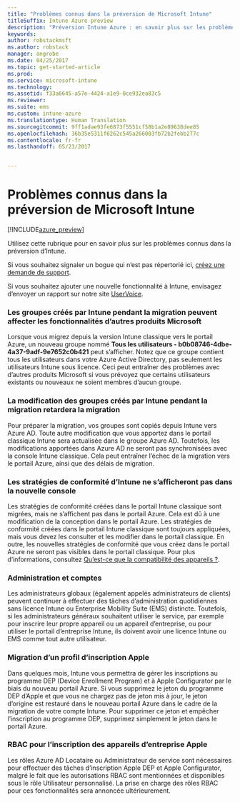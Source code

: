 ```yaml
---
title: "Problèmes connus dans la préversion de Microsoft Intune"
titleSuffix: Intune Azure preview
description: "Préversion Intune Azure : en savoir plus sur les problèmes connus dans la préversion"
keywords: 
author: robstackmsft
ms.author: robstack
manager: angrobe
ms.date: 04/25/2017
ms.topic: get-started-article
ms.prod: 
ms.service: microsoft-intune
ms.technology: 
ms.assetid: f33a6645-a57e-4424-a1e9-0ce932ea83c5
ms.reviewer: 
ms.suite: ems
ms.custom: intune-azure
ms.translationtype: Human Translation
ms.sourcegitcommit: 9ff1adae93fe6873f5551cf58b1a2e89638dee85
ms.openlocfilehash: 36b35e5311f6262c545a266003fb72b2febb277c
ms.contentlocale: fr-fr
ms.lasthandoff: 05/23/2017


---
```


# <a name="known-issues-in-the-microsoft-intune-preview"></a>Problèmes connus dans la préversion de Microsoft Intune


[!INCLUDE[azure_preview](./includes/azure_preview.md)]


Utilisez cette rubrique pour en savoir plus sur les problèmes connus dans la préversion d’Intune.

Si vous souhaitez signaler un bogue qui n’est pas répertorié ici, [créez une demande de support](https://docs.microsoft.com/intune-classic/troubleshoot/get-support).

Si vous souhaitez ajouter une nouvelle fonctionnalité à Intune, envisagez d’envoyer un rapport sur notre site [UserVoice](https://microsoftintune.uservoice.com/forums/291681-ideas/category/189016-azure-admin-console).

### <a name="groups-created-by-intune-during-migration-might-affect-functionality-of-other-microsoft-products"></a>Les groupes créés par Intune pendant la migration peuvent affecter les fonctionnalités d’autres produits Microsoft

Lorsque vous migrez depuis la version Intune classique vers le portail Azure, un nouveau groupe nommé **Tous les utilisateurs - b0b08746-4dbe-4a37-9adf-9e7652c0b421** peut s’afficher. Notez que ce groupe contient tous les utilisateurs dans votre Azure Active Directory, pas seulement les utilisateurs Intune sous licence. Ceci peut entraîner des problèmes avec d’autres produits Microsoft si vous prévoyez que certains utilisateurs existants ou nouveaux ne soient membres d’aucun groupe.

### <a name="altering-groups-created-by-intune-during-migration-will-delay-migration"></a>La modification des groupes créés par Intune pendant la migration retardera la migration

Pour préparer la migration, vos groupes sont copiés depuis Intune vers Azure AD. Toute autre modification que vous apportez dans le portail classique Intune sera actualisée dans le groupe Azure AD. Toutefois, les modifications apportées dans Azure AD ne seront pas synchronisées avec la console Intune classique. Cela peut entraîner l’échec de la migration vers le portail Azure, ainsi que des délais de migration.

### <a name="compliance-policies-from-intune-will-not-show-up-in-new-console"></a>Les stratégies de conformité d’Intune ne s’afficheront pas dans la nouvelle console

Les stratégies de conformité créées dans le portail Intune classique sont migrées, mais ne s’affichent pas dans le portail Azure. Cela est dû à une modification de la conception dans le portail Azure. Les stratégies de conformité créées dans le portail Intune classique sont toujours appliquées, mais vous devez les consulter et les modifier dans le portail classique.
En outre, les nouvelles stratégies de conformité que vous créez dans le portail Azure ne seront pas visibles dans le portail classique.
Pour plus d’informations, consultez [Qu’est-ce que la compatibilité des appareils ?](device-compliance.md).




### <a name="administration-and-accounts"></a>Administration et comptes

Les administrateurs globaux (également appelés administrateurs de clients) peuvent continuer à effectuer des tâches d’administration quotidiennes sans licence Intune ou Enterprise Mobility Suite (EMS) distincte. Toutefois, si les administrateurs généraux souhaitent utiliser le service, par exemple pour inscrire leur propre appareil ou un appareil d’entreprise, ou pour utiliser le portail d’entreprise Intune, ils doivent avoir une licence Intune ou EMS comme tout autre utilisateur.

### <a name="apple-enrollment-profile-migration"></a>Migration d’un profil d’inscription Apple
Dans quelques mois, Intune vous permettra de gérer les inscriptions au programme DEP (Device Enrollment Program) et à Apple Configurator par le biais du nouveau portail Azure. Si vous supprimez le jeton du programme DEP d’Apple et que vous ne chargez pas de jeton mis à jour, le jeton d’origine est restauré dans le nouveau portail Azure dans le cadre de la migration de votre compte Intune. Pour supprimer ce jeton et empêcher l’inscription au programme DEP, supprimez simplement le jeton dans le portail Azure. 

### <a name="rbac-for-apple-corporate-owned-device-enrollment"></a>RBAC pour l’inscription des appareils d’entreprise Apple
Les rôles Azure AD Locataire ou Administrateur de service sont nécessaires pour effectuer des tâches d’inscription Apple DEP et Apple Configurator, malgré le fait que les autorisations RBAC sont mentionnées et disponibles sous le rôle Utilisateur personnalisé. La prise en charge des rôles RBAC pour ces fonctionnalités sera annoncée ultérieurement.

